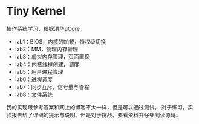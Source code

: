 # Tiny Kernel

操作系统学习，根据清华[uCore](https://chyyuu.gitbooks.io/ucore_os_docs/content/)

- lab1：BIOS，内核的加载，特权级切换
- lab2：MM，物理内存管理
- lab3：虚拟内存管理，页面置换
- lab4：内核线程创建、调度
- lab5：用户进程管理
- lab6：进程调度
- lab7：同步互斥，信号量与管程
- lab8：文件系统

我的实现跟参考答案和网上的博客不太一样，但是可以通过测试。
对于练习，实验报告给了详细的提示与说明。但是对于挑战，要看资料并仔细阅读源码。

